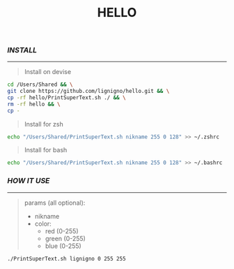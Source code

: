 <br>

<h1 align="center">HELLO</h1>

<br>

### ***INSTALL***

---

> Install on devise

``` bash
cd /Users/Shared && \
git clone https://github.com/lignigno/hello.git && \
cp -rf hello/PrintSuperText.sh ./ && \
rm -rf hello && \
cp -
```

> Install for zsh

``` bash
echo "/Users/Shared/PrintSuperText.sh nikname 255 0 128" >> ~/.zshrc
```

> Install for bash

``` bash
echo "/Users/Shared/PrintSuperText.sh nikname 255 0 128" >> ~/.bashrc
```

### ***HOW IT USE***

---

> params (all optional):
>   - nikname
>   - color:
>       - red (0-255)
>       - green (0-255)
>       - blue (0-255)

``` bash
./PrintSuperText.sh lignigno 0 255 255
```